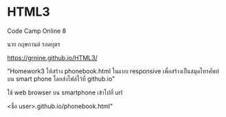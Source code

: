 # HTML3

Code Camp Online 8

นาย กฤษกานต์ รอดบุตร

https://grnine.github.io/HTML3/

"Homework3
ให้สร้าง phonebook.html ในแบบ responsive 
เพื่อสร้างเป็นสมุดโทรศัพท์บน smart phone
โดยส่งไฟล์ไว้ที่ github.io"

ใช้ web browser บน smartphone เข้าไปที่  url

<ชื่อ user>.github.io/phonebook.html"
